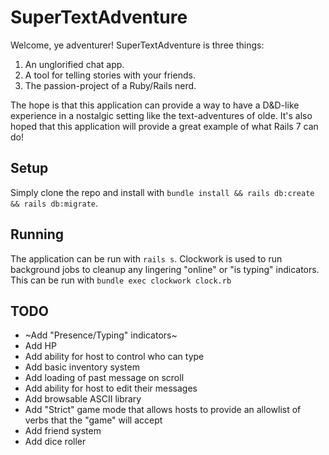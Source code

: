 # SuperTextAdventure

Welcome, ye adventurer!
SuperTextAdventure is three things:
1. An unglorified chat app.
2. A tool for telling stories with your friends.
3. The passion-project of a Ruby/Rails nerd.

The hope is that this application can provide a way to have a D&D-like experience in a nostalgic setting like the text-adventures of olde. It's also hoped that this application will provide a great example of what Rails 7 can do!

## Setup
Simply clone the repo and install with `bundle install && rails db:create && rails db:migrate`.

## Running
The application can be run with `rails s`. Clockwork is used to run background jobs to cleanup any lingering "online" or "is typing" indicators. This can be run with `bundle exec clockwork clock.rb`

## TODO

- ~Add "Presence/Typing" indicators~
- Add HP
- Add ability for host to control who can type
- Add basic inventory system
- Add loading of past message on scroll
- Add ability for host to edit their messages
- Add browsable ASCII library
- Add "Strict" game mode that allows hosts to provide an allowlist of verbs that the "game" will accept
- Add friend system
- Add dice roller
